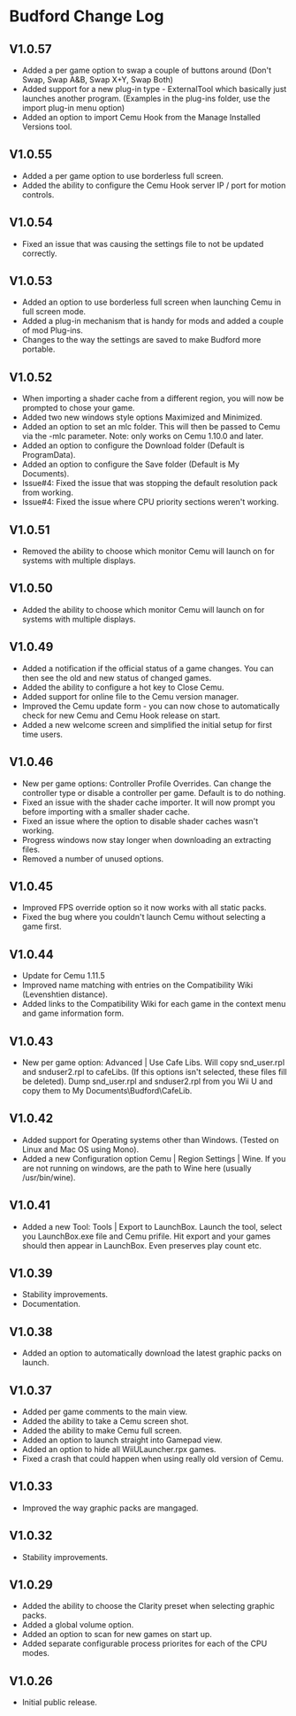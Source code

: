 # Budford Change Log

## V1.0.57
- Added a per game option to swap a couple of buttons around (Don't Swap, Swap A&B, Swap X+Y, Swap Both) 
- Added support for a new plug-in type - ExternalTool which basically just launches another program. (Examples in the plug-ins folder, use the import plug-in menu option)
- Added an option to import Cemu Hook from the Manage Installed Versions tool.

## V1.0.55
- Added a per game option to use borderless full screen.
- Added the ability to configure the Cemu Hook server IP / port for motion controls.

## V1.0.54
- Fixed an issue that was causing the settings file to not be updated correctly.

## V1.0.53
- Added an option to use borderless full screen when launching Cemu in full screen mode.
- Added a plug-in mechanism that is handy for mods and added a couple of mod Plug-ins.
- Changes to the way the settings are saved to make Budford more portable.

## V1.0.52
- When importing a shader cache from a different region, you will now be prompted to chose your game.
- Added two new windows style options Maximized and Minimized.
- Added an option to set an mlc folder.  This will then be passed to Cemu via the -mlc parameter.  Note: only works on Cemu 1.10.0 and later.
- Added an option to configure the Download folder (Default is ProgramData).
- Added an option to configure the Save folder (Default is My Documents).
- Issue#4: Fixed the issue that was stopping the default resolution pack from working.
- Issue#4: Fixed the issue where CPU priority sections weren't working.

## V1.0.51
- Removed the ability to choose which monitor Cemu will launch on for systems with multiple displays.

## V1.0.50
- Added the ability to choose which monitor Cemu will launch on for systems with multiple displays.

## V1.0.49
- Added a notification if the official status of a game changes.  You can then see the old and new status of changed games.
- Added the ability to configure a hot key to Close Cemu.
- Added support for online file to the Cemu version manager.
- Improved the Cemu update form - you can now chose to automatically check for new Cemu and Cemu Hook release on start.
- Added a new welcome screen and simplified the initial setup for first time users.

## V1.0.46
- New per game options: Controller Profile Overrides.  Can change the controller type or disable a controller per game.  Default is to do nothing.
- Fixed an issue with the shader cache importer.  It will now prompt you before importing with a smaller shader cache.
- Fixed an issue where the option to disable shader caches wasn't working.
- Progress windows now stay longer when downloading an extracting files.
- Removed a number of unused options.

## V1.0.45
- Improved FPS override option so it now works with all static packs.
- Fixed the bug where you couldn't launch Cemu without selecting a game first.

## V1.0.44
- Update for Cemu 1.11.5
- Improved name matching with entries on the Compatibility Wiki (Levenshtien distance).
- Added links to the Compatibility Wiki for each game in the context menu and game information form.

## V1.0.43
- New per game option: Advanced | Use Cafe Libs.  Will copy snd_user.rpl and snduser2.rpl to cafeLibs.  (If this options isn't selected, these files fill be deleted).  Dump snd_user.rpl and snduser2.rpl from you Wii U and copy them to My Documents\Budford\CafeLib.

## V1.0.42
- Added support for Operating systems other than Windows.  (Tested on Linux and Mac OS using Mono).
- Added a new Configuration option Cemu | Region Settings | Wine.  If you are not running on windows, are the path to Wine here (usually /usr/bin/wine).

## V1.0.41
- Added a new Tool: Tools | Export to LaunchBox. Launch the tool, select you LaunchBox.exe file and Cemu prifile. Hit export and your games should then appear in LaunchBox.  Even preserves play count etc.

## V1.0.39
- Stability improvements.
- Documentation.

## V1.0.38
- Added an option to automatically download the latest graphic packs on launch.

## V1.0.37
- Added per game comments to the main view.
- Added the ability to take a Cemu screen shot.
- Added the ability to make Cemu full screen.
- Added an option to launch straight into Gamepad view.
- Added an option to hide all WiiULauncher.rpx games.
- Fixed a crash that could happen when using really old version of Cemu.

## V1.0.33
- Improved the way graphic packs are mangaged.

## V1.0.32
- Stability improvements.

## V1.0.29
- Added the ability to choose the Clarity preset when selecting graphic packs.
- Added a global volume option.
- Added an option to scan for new games on start up.
- Added separate configurable process priorites for each of the CPU modes.


## V1.0.26
- Initial public release.

